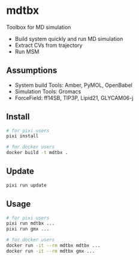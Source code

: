 # mdtbx
Toolbox for MD simulation

- Build system quickly and run MD simulation
- Extract CVs from trajectory
- Run MSM

## Assumptions
- System build Tools: Amber, PyMOL, OpenBabel
- Simulation Tools: Gromacs
- ForceField: ff14SB, TIP3P, Lipid21, GLYCAM06-j

## Install
~~~bash
# for pixi users
pixi install

# for docker users
docker build -t mdtbx .
~~~

## Update
```bash
pixi run update
```

## Usage
~~~bash
# for pixi users
pixi run mdtbx ...
pixi run gmx ...

# for docker users
docker run -it --rm mdtbx mdtbx ...
docker run -it --rm mdtbx gmx ...
~~~
